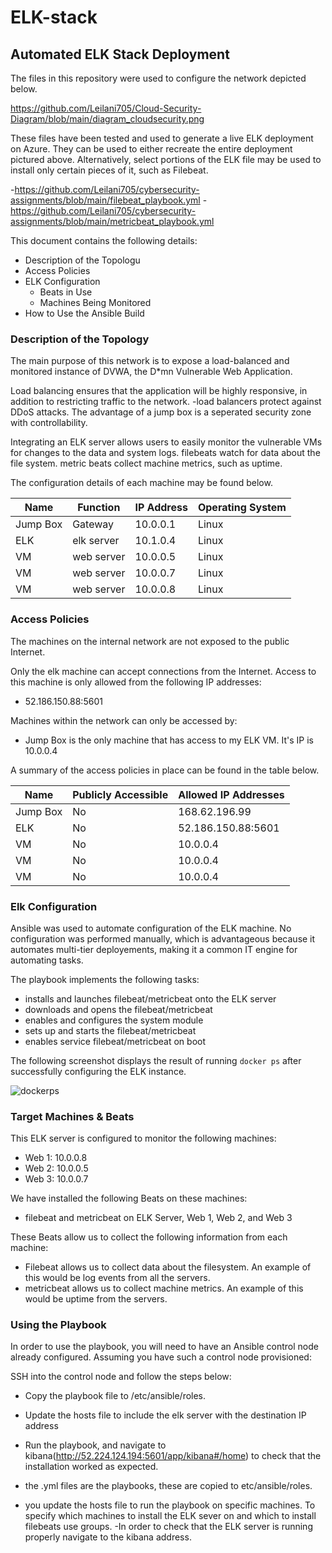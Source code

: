 # ELK-stack
## Automated ELK Stack Deployment

The files in this repository were used to configure the network depicted below.

https://github.com/Leilani705/Cloud-Security-Diagram/blob/main/diagram_cloudsecurity.png

These files have been tested and used to generate a live ELK deployment on Azure. They can be used to either recreate the entire deployment pictured above. Alternatively, select portions of the ELK file may be used to install only certain pieces of it, such as Filebeat.

  -https://github.com/Leilani705/cybersecurity-assignments/blob/main/filebeat_playbook.yml
  -https://github.com/Leilani705/cybersecurity-assignments/blob/main/metricbeat_playbook.yml

This document contains the following details:
- Description of the Topologu
- Access Policies
- ELK Configuration
  - Beats in Use
  - Machines Being Monitored
- How to Use the Ansible Build


### Description of the Topology

The main purpose of this network is to expose a load-balanced and monitored instance of DVWA, the D*mn Vulnerable Web Application.

Load balancing ensures that the application will be highly responsive, in addition to restricting traffic to the network.
-load balancers protect against DDoS attacks. The advantage of a jump box is a seperated security zone with controllability.

Integrating an ELK server allows users to easily monitor the vulnerable VMs for changes to the data and system logs.
filebeats watch for data about the file system. metric beats collect machine metrics, such as uptime.

The configuration details of each machine may be found below.


| Name     | Function | IP Address | Operating System |
|----------|----------|------------|------------------|
| Jump Box | Gateway  |  10.0.0.1  | Linux            |
| ELK      |elk server|  10.1.0.4  | Linux            |   
| VM       |web server|  10.0.0.5  | Linux            |   
| VM       |web server|  10.0.0.7  | Linux            |   
| VM       |web server|  10.0.0.8  | Linux            |   
### Access Policies

The machines on the internal network are not exposed to the public Internet. 

Only the elk machine can accept connections from the Internet. Access to this machine is only allowed from the following IP addresses:
- 52.186.150.88:5601

Machines within the network can only be accessed by:
- Jump Box is the only machine that has access to my ELK VM. It's IP is 10.0.0.4

A summary of the access policies in place can be found in the table below.

| Name     | Publicly Accessible | Allowed IP Addresses |
|----------|---------------------|----------------------|
| Jump Box |          No         |   168.62.196.99      |
|   ELK    |          No         | 52.186.150.88:5601   |
|   VM     |          No         |       10.0.0.4       |
|   VM     |          No         |       10.0.0.4       |
|   VM     |          No         |       10.0.0.4       |
### Elk Configuration

Ansible was used to automate configuration of the ELK machine. No configuration was performed manually, which is advantageous because it automates multi-tier deployements, making it a common IT engine for automating tasks.

The playbook implements the following tasks:
- installs and launches filebeat/metricbeat onto the ELK server
- downloads and opens the filebeat/metricbeat
- enables and configures the system module
- sets up and starts the filebeat/metricbeat
- enables service filebeat/metricbeat on boot

The following screenshot displays the result of running `docker ps` after successfully configuring the ELK instance.

![dockerps](https://user-images.githubusercontent.com/78867429/124840744-e5bde980-df48-11eb-8382-dbc696a7fe90.PNG)


### Target Machines & Beats
This ELK server is configured to monitor the following machines:
- Web 1: 10.0.0.8
- Web 2: 10.0.0.5
- Web 3: 10.0.0.7

We have installed the following Beats on these machines:
- filebeat and metricbeat on ELK Server, Web 1, Web 2, and Web 3

These Beats allow us to collect the following information from each machine:
- Filebeat allows us to collect data about the filesystem. An example of this would be log events from all the servers.
- metricbeat allows us to collect machine metrics. An example of this would be uptime from the servers. 

### Using the Playbook
In order to use the playbook, you will need to have an Ansible control node already configured. Assuming you have such a control node provisioned: 

SSH into the control node and follow the steps below:
- Copy the playbook file to /etc/ansible/roles.
- Update the hosts file to include the elk server with the destination IP address
- Run the playbook, and navigate to kibana(http://52.224.124.194:5601/app/kibana#/home) to check that the installation worked as expected.

- the .yml files are the playbooks, these are copied to etc/ansible/roles.
- you update the hosts file to run the playbook on specific machines. To specify which machines to install the ELK sever on and which to install filebeats use groups.
-In order to check that the ELK server is running properly navigate to the kibana address. 
